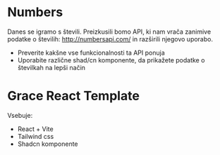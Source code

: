 # Numbers

Danes se igramo s števili. Preizkusili bomo API, ki nam vrača zanimive podatke o številih: http://numbersapi.com/ in razširili njegovo uporabo.

- Preverite kakšne vse funkcionalnosti ta API ponuja
- Uporabite različne shad/cn komponente, da prikažete podatke o številkah na lepši način

# Grace React Template

Vsebuje:

- React + Vite
- Tailwind css
- Shadcn komponente
